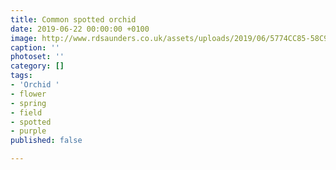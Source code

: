 ```yaml
---
title: Common spotted orchid
date: 2019-06-22 00:00:00 +0100
image: http://www.rdsaunders.co.uk/assets/uploads/2019/06/5774CC85-58C9-4D1D-9E95-A1EF8FE6C20A.jpeg
caption: ''
photoset: ''
category: []
tags:
- 'Orchid '
- flower
- spring
- field
- spotted
- purple
published: false

---
```

